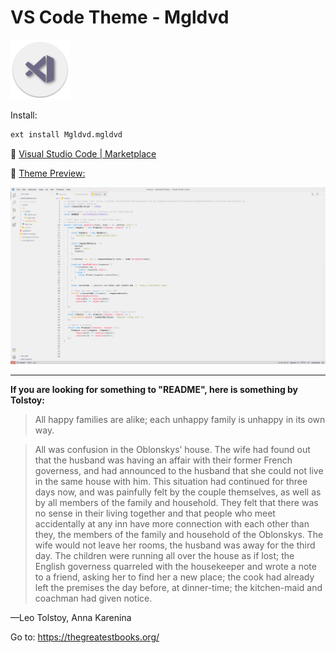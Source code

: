 # VS Code Theme - Mgldvd


![Preview](images/icon-small.png)

Install:

```bash
ext install Mgldvd.mgldvd
```

🔗 [Visual Studio Code | Marketplace](https://marketplace.visualstudio.com/items?itemName=Mgldvd.mgldvd)

🔗 [Theme Preview:](https://raw.githubusercontent.com/mgldvd/vscode-theme/master/images/preview.png)

![Preview](images/preview.png)

----------

**If you are looking for something to "README", here is something by Tolstoy:**

> All happy families are alike; each unhappy family is unhappy in its own way.

> All was confusion in the Oblonskys’ house. The wife had found out that the husband was having an affair with their former French governess, and had announced to the husband that she could not live in the same house with him. This situation had continued for three days now, and was painfully felt by the couple themselves, as well as by all members of the family and household. They felt that there was no sense in their living together and that people who meet accidentally at any inn have more connection with each other than they, the members of the family and household of the Oblonskys. The wife would not leave her rooms, the husband was away for the third day. The children were running all over the house as if lost; the English governess quarreled with the housekeeper and wrote a note to a friend, asking her to find her a new place; the cook had already left the premises the day before, at dinner-time; the kitchen-maid and coachman had given notice.

—Leo Tolstoy, Anna Karenina

Go to: https://thegreatestbooks.org/